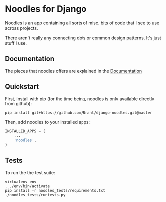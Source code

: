 Noodles for Django
==============
Noodles is an app containing all sorts of misc. bits of code that I see to use across projects.

There aren't really any connecting dots or common design patterns. It's just stuff I use.

## Documentation
The pieces that noodles offers are explained in the [Documentation](http://brant.github.io/django-noodles/)

## Quickstart
First, install with pip (for the time being, noodles is only available directly from github):
```
pip install git+https://github.com/Brant/django-noodles.git@master
```

Then, add noodles to your installed apps:
```python
INSTALLED_APPS = (
    ...
    'noodles',
)
```

## Tests
To run the the test suite:
```
virtualenv env
. ./env/bin/activate
pip install -r noodles_tests/requirements.txt
./noodles_tests/runtests.py
```
